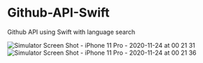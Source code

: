 # Github-API-Swift
Github API using Swift with language search

![Simulator Screen Shot - iPhone 11 Pro - 2020-11-24 at 00 21 31](https://user-images.githubusercontent.com/20159385/100002988-69c4c600-2deb-11eb-882a-723c08755e12.png)
![Simulator Screen Shot - iPhone 11 Pro - 2020-11-24 at 00 21 36](https://user-images.githubusercontent.com/20159385/100002999-6df0e380-2deb-11eb-9a91-f0f4e2c4634e.png)

